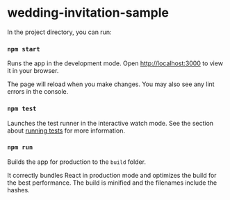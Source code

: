 # wedding-invitation-sample

In the project directory, you can run:

### `npm start`

Runs the app in the development mode. Open [http://localhost:3000](http://localhost:3000) to view it in your browser.

The page will reload when you make changes. You may also see any lint errors in the console.

### `npm test`

Launches the test runner in the interactive watch mode. See the section about [running tests](https://facebook.github.io/create-react-app/docs/running-tests) for more information.

### `npm run`

Builds the app for production to the `build` folder.

It correctly bundles React in production mode and optimizes the build for the best performance. The build is minified and the filenames include the hashes.